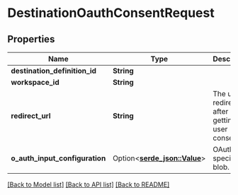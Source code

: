 # DestinationOauthConsentRequest

## Properties

Name | Type | Description | Notes
------------ | ------------- | ------------- | -------------
**destination_definition_id** | **String** |  | 
**workspace_id** | **String** |  | 
**redirect_url** | **String** | The url to redirect to after getting the user consent | 
**o_auth_input_configuration** | Option<[**serde_json::Value**](.md)> | OAuth specific blob. | [optional]

[[Back to Model list]](../README.md#documentation-for-models) [[Back to API list]](../README.md#documentation-for-api-endpoints) [[Back to README]](../README.md)


